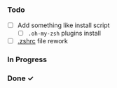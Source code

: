 # 

### Todo

- [ ] Add something like install script
    - [ ] `.oh-my-zsh` plugins install
- [ ] [.zshrc](.zshrc) file rework
  
### In Progress

### Done ✓

